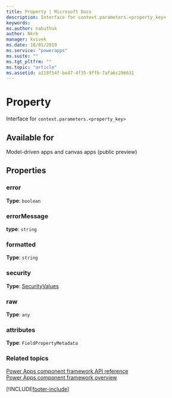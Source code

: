 ```yaml
---
title: Property | Microsoft Docs
description: Interface for context.parameters.<property_key>
keywords:
ms.author: nabuthuk
author: Nkrb
manager: kvivek
ms.date: 10/01/2019
ms.service: "powerapps"
ms.suite: ""
ms.tgt_pltfrm: ""
ms.topic: "article"
ms.assetid: a118f54f-be47-4f35-9ffb-7afa6c296631
---
```


# Property

Interface for `context.parameters.<property_key>`

## Available for

Model-driven apps and canvas apps (public preview)

## Properties

### error

**Type**: `boolean`

### errorMessage

**type**: `string`

### formatted

**Type**: `string`

### security

**Type**: [SecurityValues](securityvalues.md)

### raw

**Type**: `any`

### attributes

**Type**: `FieldPropertyMetadata`

### Related topics

[Power Apps component framework API reference](../reference/index.md)<br/>
[Power Apps component framework overview](../overview.md)


[!INCLUDE[footer-include](../../../includes/footer-banner.md)]